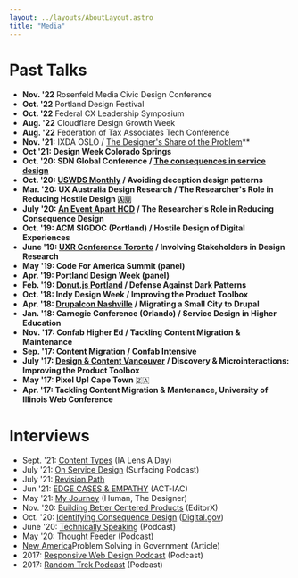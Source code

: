 ```yaml
---
layout: ../layouts/AboutLayout.astro
title: "Media"
---
```


# Past Talks
-   **Nov. '22** Rosenfeld Media Civic Design Conference
-   **Oct. '22** Portland Design Festival
-   **Oct. '22** Federal CX Leadership Symposium
-   **Aug. '22** Cloudflare Design Growth Week
-   **Aug. '22** Federation of Tax Associates Tech Conference
-   **Nov. '21:** IXDA OSLO / [The Designer's Share of the Problem](https://vimeo.com/651801535)**
-   **Oct '21: Design Week Colorado Springs**
-   **Oct. '20: SDN Global Conference / [The consequences in service design](https://youtu.be/JqguCFiY3KM)**
-   **Oct. '20: [USWDS Monthly](https://www.youtube.com/watch?t=1430s&v=Aw5ovySXf6o) / Avoiding deception design patterns**
-   **Mar. '20: UX Australia Design Research / The Researcher's Role in Reducing Hostile Design 🇦🇺**
-   **July '20: [An Event Apart HCD](https://aneventapart.com/event/online-0720#s24059) / The Researcher's Role in Reducing Consequence Design**
-   **Oct. '19: ACM SIGDOC (Portland) / Hostile Design of Digital Experiences**
-   **June '19: [UXR Conference Toronto](https://www.youtube.com/watch?v=rm6zUoyaC2Y) / Involving Stakeholders in Design Research**
-   **May  '19: Code For America Summit (panel)**
-   **Apr. '19: Portland Design Week (panel)**
-   **Feb. '19: [Donut.js Portland](https://youtu.be/3nLretWklAo) / Defense Against Dark Patterns**
-   **Oct. '18: Indy Design Week / Improving the Product Toolbox**
-   **Apr. '18: [Drupalcon Nashville](https://www.youtube.com/watch?v=REUJCWpFOcI) / Migrating a Small City to Drupal**
-   **Jan. '18: Carnegie Conference (Orlando) / Service Design in Higher Education**
-   **Nov. '17: Confab Higher Ed / Tackling Content Migration & Maintenance**
-   **Sep. '17: Content Migration / Confab Intensive**
-   **July '17: [Design & Content Vancouver](https://vimeo.com/228911684) / Discovery & Microinteractions: Improving the Product Toolbox**
-   **May '17: Pixel Up! Cape Town** 🇿🇦
-   **Apr. '17: Tackling Content Migration & Mantenance, University of Illinois Web Conference**

# Interviews
-   Sept. '21: [Content Types](https://youtu.be/nnuYyD7xXIk) (IA Lens A Day)
-   July '21: [On Service Design](https://www.surfacingpodcast.com/ron-bronson-transcript) (Surfacing Podcast)
-   July '21: [Revision Path](https://revisionpath.com/ron-bronson/)
-   Jun '21: [EDGE CASES & EMPATHY](https://open.spotify.com/episode/3Xd9MZ9HdByErb41jb7vUX) (ACT-IAC)
-   May '21: [My Journey](https://open.spotify.com/episode/3KRy0ztHvqevYpP4EYn5BV?si=VIqL0OSsSvymKJ81alinrg) (Human, The Designer)
-   Nov. '20: [Building Better Centered Products](https://www.editorx.com/shaping-design/article/ron-bronson-interview-consequence-design) (EditorX)
-   Oct. '20: [Identifying Consequence Design](https://digital.gov/resources/deceptive-design-how-to-identify-and-combat-consequence-design/) ([Digital.gov](http://Digital.gov))
-   June '20: [Technically Speaking](https://www.technicallyspeakinghw.com/episodes/ep-5-consequence-design-with-ron-bronson) (Podcast)
-   May '20: [Thought Feeder](https://thoughtfeederpod.com/podcast/service-design-and-consequences/) (Podcast)
-   [New America](https://www.newamerica.org/public-interest-technology/reports/problem-solving-government/this-is-everyones-work/)Problem Solving in Government (Article)
-  2017: [Responsive Web Design Podcast](https://responsivewebdesign.com/podcast/ron-bronson/) (Podcast)
-  2017: [Random Trek Podcast](https://www.theincomparable.com/randomtrek/145/) (Podcast)